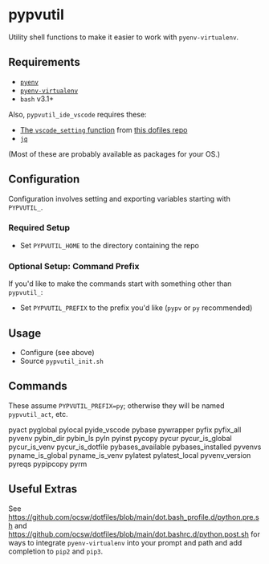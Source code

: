 # pypvutil

Utility shell functions to make it easier to work with `pyenv-virtualenv`.

## Requirements

* [`pyenv`](https://github.com/pyenv/pyenv)
* [`pyenv-virtualenv`](https://github.com/pyenv/pyenv-virtualenv)
* `bash` v3.1+

Also, `pypvutil_ide_vscode` requires these:

* [The `vscode_setting` function][vscode-script] from
  [this dofiles repo][dotfiles]
* [`jq`][jq]

(Most of these are probably available as packages for your OS.)

[vscode-script]: https://github.com/ocsw/dotfiles/blob/main/dot.bashrc.d/vscode-setting.post.sh
[dotfiles]: https://github.com/ocsw/dotfiles
[jq]: https://github.com/jqlang/jq

## Configuration

Configuration involves setting and exporting variables starting with `PYPVUTIL_`.

### Required Setup

* Set `PYPVUTIL_HOME` to the directory containing the repo

### Optional Setup: Command Prefix

If you'd like to make the commands start with something other than `pypvutil_`:

* Set `PYPVUTIL_PREFIX` to the prefix you'd like (`pypv` or `py` recommended)

## Usage

* Configure (see above)
* Source `pypvutil_init.sh`

## Commands

These assume `PYPVUTIL_PREFIX=py`; otherwise they will be named `pypvutil_act`, etc.

pyact
pyglobal
pylocal
pyide_vscode
pybase
pywrapper
pyfix
pyfix_all
pyvenv
pybin_dir
pybin_ls
pyln
pyinst
pycopy
pycur
pycur_is_global
pycur_is_venv
pycur_is_dotfile
pybases_available
pybases_installed
pyvenvs
pyname_is_global
pyname_is_venv
pylatest
pylatest_local
pyvenv_version
pyreqs
pypipcopy
pyrm

## Useful Extras

See <https://github.com/ocsw/dotfiles/blob/main/dot.bash_profile.d/python.pre.sh> and <https://github.com/ocsw/dotfiles/blob/main/dot.bashrc.d/python.post.sh> for ways to integrate `pyenv-virtualenv` into your prompt and path and add completion to `pip2` and `pip3`.
